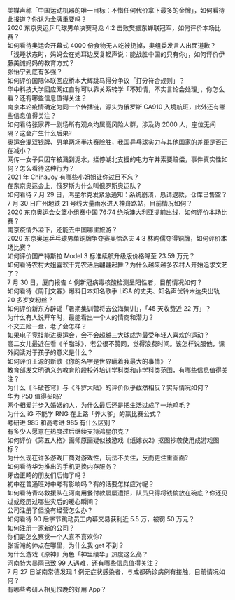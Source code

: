 美媒声称「中国运动机器的唯一目标：不惜任何代价拿下最多的金牌」，如何看待此报道？你认为金牌重要吗？  
2020 东京奥运乒乓球男单决赛马龙 4:2 击败樊振东蝉联冠军，如何评价本场比赛？  
如何看待奥运会开幕式 4000 份食物无人吃被扔掉，奥组委发言人出面道歉？  
「浅睡状态时，妈妈会在她耳边反复轻声说：能战胜中国的只有你」，如何评价伊藤美诚妈妈的教育方式？  
张怡宁到底有多强？  
如何评价国际体联回应桥本大辉跳马得分争议「打分符合规则」？  
华中科技大学回应网红自称可以靠关系转学「不知情，不实言论会处理」，你怎么看？还有哪些信息值得关注？  
南京本轮疫情确定为同一个传播链，源头为俄罗斯 CA910 入境航班，此外还有哪些信息值得关注？  
如何看待张家界一剧场所有观众均属高风险人群，涉及约 2000 人，座位无间隔？这会产生什么后果?  
奥运会混双银牌、男单两场半决赛险胜，我国乒乓球实力与其他国家的差距是否正在减小？  
网传一女子只因车被溅到泥水，拦停湖北支援的电力车并索要赔偿，事件真实性如何？怎么看待这种行为？  
2021 年 ChinaJoy 有哪些小姐姐让你过目不忘？  
在东京奥运会上，俄罗斯为什么叫俄罗斯奥运队？  
如何看待 7 月 29 日，鸿星尔克发紧急通知：系统崩溃，恳请退款，仓库已售空？  
7 月 30 日广州地铁 21 号线大量雨水进入神舟路站，目前情况如何？  
2020 东京奥运会女篮小组赛中国 76:74 绝杀澳大利亚提前出线，如何评价本场比赛？  
南京疫情外溢下，还能去中国哪里旅游？  
2020 东京奥运乒乓球男单铜牌争夺赛奥恰洛夫 4:3 林昀儒夺得铜牌，如何评价本场比赛？  
如何评价国产特斯拉 Model 3 标准续航升级版价格降至 23.59 万元？  
如何看待农村大姐喜欢干完农活后翩翩起舞？为什么越来越多农村人开始追求文艺了？  
7 月 30 日，厦门报告 4 例新冠病毒核酸检测呈阳性者，目前情况如何？  
如何看待《周刊文春》爆料日本知名歌手 LiSA 的丈夫、知名声优铃木达央出轨 20 多岁女粉丝？  
如何评价新东方辟谣「暑期集训营将去公海集训」，「45 天收费近 22 万」？  
为什么有人说开车时，最能看出一个人的情商和潜力？  
不交五险一金，老了会怎样？  
如果电子竞技能进奥运会，会不会超越三大球成为最受年轻人喜欢的运动？  
高二女儿最近在看《羊脂球》，老公很不赞同，觉得浪费时间。该怎样说服他，课外阅读对于孩子的意义是什么？  
如何评价王源的新歌《你的名字是世界瞒着我最大的事情》？  
教育部发文明确义务教育阶段校外培训学科类和非学科类范围，有哪些信息值得关注？  
为什么《斗破苍穹》与《斗罗大陆》的评价似乎截然相反？实际情况如何？  
华为 P50 值得买吗?  
两个相爱并步入婚姻的人，为什么最后还是把生活过成了一地鸡毛？  
为什么 iG 不能学 RNG 在上路「养大爹」的赢比赛公式？  
考研进 985 和高考进 985 有什么区别？  
有多少人愿意在热度过后继续支持鸿星尔克？  
如何评价《第五人格》画师原画疑似被游戏《纸嫁衣2》抠图抄袭使用成游戏图标？  
为什么现在许多游戏厂商对游戏性，玩法不关注，反而更注重画面?  
如何看待华为推出的手机更换内存服务？  
牙齿正畸的朋友们后悔了吗？  
初中在普通班对中考有影响吗？有的话要怎样应对呢？  
如何看待青岛救援队在河南用餐付款屡屡遭拒，队员只得将钱偷放在碗底？你还见过或经历过哪些灾后的暖心瞬间？  
公司注册了但没有经营怎么办？  
如何看待 90 后字节跳动员工内幕交易获利近 5.5 万，被罚 50 万元？  
如何注册一家新的公司？  
你们是怎么察觉一个人喜不喜欢你?  
张哲瀚的帅点在哪里，为什么我 get 不到？  
为什么游戏《原神》角色「神里绫华」热度这么高？  
河南特大暴雨已致 99 人遇难，还有哪些信息值得关注？  
7 月 27 日湖南常德发现 1 例无症状感染者，与成都确诊病例有接触，目前情况如何？  
有哪些考研人相见恨晚的好用 App？  
